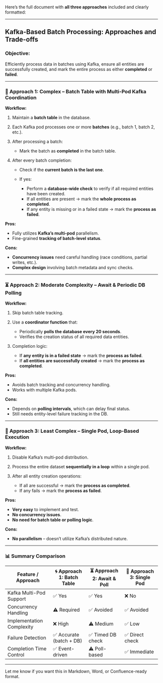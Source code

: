 Here’s the full document with **all three approaches** included and clearly formatted:

---

## **Kafka-Based Batch Processing: Approaches and Trade-offs**

### **Objective:**

Efficiently process data in batches using Kafka, ensure all entities are successfully created, and mark the entire process as either **completed** or **failed**.

---

### **🔁 Approach 1: Complex – Batch Table with Multi-Pod Kafka Coordination**

**Workflow:**

1. Maintain a **batch table** in the database.
2. Each Kafka pod processes one or more **batches** (e.g., batch 1, batch 2, etc.).
3. After processing a batch:

   * Mark the batch as **completed** in the batch table.
4. After every batch completion:

   * Check if the **current batch is the last one**.
   * If yes:

     * Perform a **database-wide check** to verify if all required entities have been created.
     * If all entities are present → mark the **whole process as completed**.
     * If any entity is missing or in a failed state → mark the **process as failed**.

**Pros:**

* Fully utilizes **Kafka’s multi-pod** parallelism.
* Fine-grained **tracking of batch-level status**.

**Cons:**

* **Concurrency issues** need careful handling (race conditions, partial writes, etc.).
* **Complex design** involving batch metadata and sync checks.

---

### **⏳ Approach 2: Moderate Complexity – Await & Periodic DB Polling**

**Workflow:**

1. Skip batch table tracking.
2. Use a **coordinator function** that:

   * Periodically **polls the database every 20 seconds**.
   * Verifies the creation status of all required data entities.
3. Completion logic:

   * If **any entity is in a failed state** → mark the **process as failed**.
   * If **all entities are successfully created** → mark the **process as completed**.

**Pros:**

* Avoids batch tracking and concurrency handling.
* Works with multiple Kafka pods.

**Cons:**

* Depends on **polling intervals**, which can delay final status.
* Still needs entity-level failure tracking in the DB.

---

### **🧾 Approach 3: Least Complex – Single Pod, Loop-Based Execution**

**Workflow:**

1. Disable Kafka’s multi-pod distribution.
2. Process the entire dataset **sequentially in a loop** within a single pod.
3. After all entity creation operations:

   * If all are successful → mark the **process as completed**.
   * If any fails → mark the **process as failed**.

**Pros:**

* **Very easy** to implement and test.
* **No concurrency issues**.
* **No need for batch table or polling logic**.

**Cons:**

* **No parallelism** – doesn’t utilize Kafka’s distributed nature.

---

### **📊 Summary Comparison**

| Feature / Approach        | 🌀 Approach 1: Batch Table | ⏳ Approach 2: Await & Poll | 🧾 Approach 3: Single Pod |
| ------------------------- | -------------------------- | -------------------------- | ------------------------- |
| Kafka Multi-Pod Support   | ✅ Yes                      | ✅ Yes                      | ❌ No                      |
| Concurrency Handling      | ⚠️ Required                | ✅ Avoided                  | ✅ Avoided                 |
| Implementation Complexity | ❌ High                     | ⚠️ Medium                  | ✅ Low                     |
| Failure Detection         | ✅ Accurate (batch + DB)    | ✅ Timed DB check           | ✅ Direct check            |
| Completion Time Control   | ✅ Event-driven             | ⚠️ Poll-based              | ✅ Immediate               |

---

Let me know if you want this in Markdown, Word, or Confluence-ready format.
